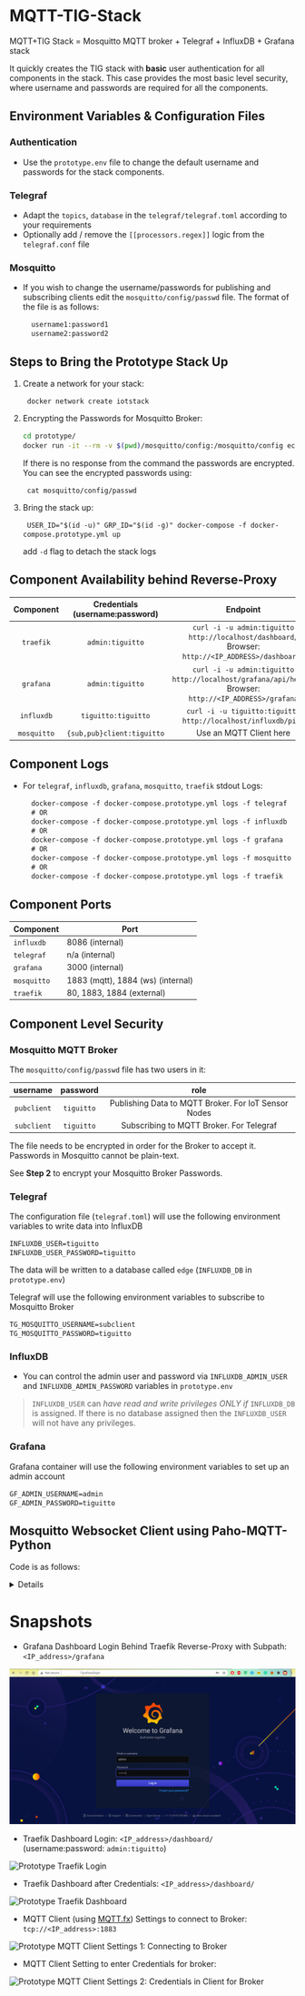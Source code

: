 # MQTT-TIG-Stack
MQTT+TIG Stack = Mosquitto MQTT broker + Telegraf + InfluxDB + Grafana stack 


It quickly creates the TIG stack with __basic__ user authentication for all
components in the stack. This case provides the most basic level security, where username and passwords
are required for all the components.

## Environment Variables & Configuration Files

### Authentication

- Use the `prototype.env` file to change the default username and passwords for the stack components.

### Telegraf

- Adapt the `topics`, `database` in the `telegraf/telegraf.toml` according to your requirements
- Optionally add / remove the `[[processors.regex]]` logic from the `telegraf.conf` file

### Mosquitto

- If you wish to change the username/passwords for publishing and subscribing clients edit the `mosquitto/config/passwd` file.
    The format of the file is as follows:

        username1:password1
        username2:password2

## Steps to Bring the Prototype Stack Up

1. Create a network for your stack:

        docker network create iotstack

2. Encrypting the Passwords for Mosquitto Broker:

    ```bash
    cd prototype/
    docker run -it --rm -v $(pwd)/mosquitto/config:/mosquitto/config eclipse-mosquitto mosquitto_passwd -U /mosquitto/config/passwd
    ```

    If there is no response from the command the passwords are encrypted. You can see the encrypted passwords using:

        cat mosquitto/config/passwd

3. Bring the stack up:

        USER_ID="$(id -u)" GRP_ID="$(id -g)" docker-compose -f docker-compose.prototype.yml up
    
    add `-d` flag to detach the stack logs

## Component Availability behind Reverse-Proxy

|   Component  |  Credentials (username:password)  |                         Endpoint                         |
|:---------:|:-----------------:|:-----------------------------------------------------------------------------------------------------:|
| `traefik` | `admin:tiguitto`  | `curl -i -u admin:tiguitto http://localhost/dashboard/`<br> Browser: `http://<IP_ADDRESS>/dashboard/` |
| `grafana` | `admin:tiguitto`  | `curl -i -u admin:tiguitto http://localhost/grafana/api/health`<br> Browser: `http://<IP_ADDRESS>/grafana`       |
| `influxdb`| `tiguitto:tiguitto` | `curl -i -u tiguitto:tiguitto http://localhost/influxdb/ping` |
| `mosquitto` | `{sub,pub}client:tiguitto` | Use an MQTT Client here         |

## Component Logs
- For `telegraf`, `influxdb`, `grafana`, `mosquitto`, `traefik` stdout Logs:

        docker-compose -f docker-compose.prototype.yml logs -f telegraf
        # OR
        docker-compose -f docker-compose.prototype.yml logs -f influxdb
        # OR
        docker-compose -f docker-compose.prototype.yml logs -f grafana
        # OR
        docker-compose -f docker-compose.prototype.yml logs -f mosquitto
        # OR
        docker-compose -f docker-compose.prototype.yml logs -f traefik

## Component Ports

| Component   | Port  |
| ----------  | ----- |
| `influxdb`  | 8086 (internal)  |
| `telegraf`  | n/a (internal)  |
| `grafana`   | 3000 (internal) |
| `mosquitto` | 1883 (mqtt), 1884 (ws) (internal) |
| `traefik`   | 80, 1883, 1884 (external) |

## Component Level Security

### Mosquitto MQTT Broker

The `mosquitto/config/passwd` file has two users in it:


|   username  |  password  |                         role                         |
|:-----------:|:----------:|:----------------------------------------------------:|
| `pubclient` | `tiguitto` | Publishing Data to MQTT Broker. For IoT Sensor Nodes |
| `subclient` | `tiguitto` |       Subscribing to MQTT Broker. For Telegraf       |

The file needs to be encrypted in order for the Broker to accept it. Passwords in Mosquitto cannot be plain-text.

See __Step 2__ to encrypt your Mosquitto Broker Passwords.

### Telegraf

The configuration file (`telegraf.toml`) will use the following environment variables to write data into
InfluxDB

    INFLUXDB_USER=tiguitto
    INFLUXDB_USER_PASSWORD=tiguitto

The data will be written to a database called `edge` (`INFLUXDB_DB` in `prototype.env`)

Telegraf will use the following environment variables to subscribe to Mosquitto Broker

    TG_MOSQUITTO_USERNAME=subclient
    TG_MOSQUITTO_PASSWORD=tiguitto


### InfluxDB

- You can control the admin user and password via `INFLUXDB_ADMIN_USER` and `INFLUXDB_ADMIN_PASSWORD` variables in `prototype.env`
> `INFLUXDB_USER` can _have read and write privileges ONLY if_ `INFLUXDB_DB` is assigned. If there is no database assigned then the `INFLUXDB_USER` will not have any privileges.


### Grafana
Grafana container will use the following environment variables to set up an admin account

    GF_ADMIN_USERNAME=admin
    GF_ADMIN_PASSWORD=tiguitto


## Mosquitto Websocket Client using Paho-MQTT-Python

Code is as follows:

<details>

```python
import paho.mqtt.client as mqtt
import sys
HOST = '<YOUR_BROKER_IP_ADDRESS>'
PORT = 1884

CLIENT_ID='tiguitto-prototype-ws'

def on_connect(mqttc, obj, flags, rc):
    print("rc: "+str(rc))

def on_message(mqttc, obj, msg):
    print(msg.topic+" "+str(msg.qos)+" "+str(msg.payload))

def on_publish(mqttc, obj, mid):
    print("mid: "+str(mid))

def on_subscribe(mqttc, obj, mid, granted_qos):
    print("Subscribed: "+str(mid)+" "+str(granted_qos))

def on_log(mqttc, obj, level, string):
    print(string)

mqttc = mqtt.Client(CLIENT_ID, transport="websockets")


mqttc.on_message = on_message
mqttc.on_connect = on_connect
mqttc.on_publish = on_publish
mqttc.on_subscribe = on_subscribe
mqttc.on_log = on_log

mqttc.connect(HOST, PORT, 60)

mqttc.subscribe('IOT/#', 0)

try:
        mqttc.loop_forever()

except KeyboardInterrupt:
        mqttc.loop_stop()
        mqttc.disconnect()
        sys.exit()
```
</details>

# Snapshots

- Grafana Dashboard Login Behind Traefik Reverse-Proxy with Subpath: `<IP_address>/grafana`

![Prototype Grafana Login](Images/grafana.png)

- Traefik Dashboard Login: `<IP_address>/dashboard/` (username:password: `admin:tiguitto`)

![Prototype Traefik Login](../.github/prototype/traefik_login.jpg)

- Traefik Dashboard after Credentials: `<IP_address>/dashboard/`

![Prototype Traefik Dashboard](../.github/prototype/traefik_dashboard.jpg)

- MQTT Client (using [MQTT.fx](https://mqttfx.org)) Settings to connect to Broker: `tcp://<IP_address>:1883`

![Prototype MQTT Client Settings 1: Connecting to Broker](../.github/prototype/mqtt_settings_1.jpg)

- MQTT Client Setting to enter Credentials for broker:

![Prototype MQTT Client Settings 2: Credentials in Client for Broker](../.github/prototype/mqtt_settings_2.jpg)
